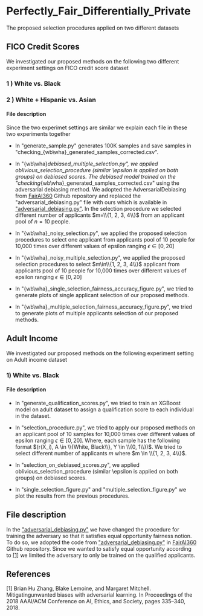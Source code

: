 # Perfectly_Fair_Differentially_Private

The proposed selection procedures applied on two different datasets

## FICO Credit Scores

We investigated our proposed methods on the following two different experiment settings on FICO credit score dataset

### 1 ) White vs. Black
### 2 ) White + Hispanic vs. Asian

#### File description

Since the two experimet settings are similar we explain each file in these two experiments together

- In "generate_sample.py" generates 100K samples and save samples in "checking_{wb\wha}_generated_samples_corrected.csv".


- In "{wb\wha}_debiased_multiple_selection.py", we applied oblivious_selection_procedure (similar \epsilon is applied on both groups) on debiased scores. The debiased model trained on the "checking_{wb\wha}_generated_samples_corrected.csv" using the adversarial debiasing method. We adopted the AdversarialDebiasing from [FairAI360](https://github.com/Trusted-AI/AIF360) Github repository and replaced the "adversarial_debiasing.py" file with ours which is available in ["adversarial_debiasing.py"](https://github.com/FairPrivate/Perfectly_Fair_Differentially_Private/blob/main/adversarial_debiasing.py). 
In the selection procedure we selected different number of applicants $m=\\{1, 2, 3, 4\\}$ from an applicant pool of $n=10$ people.

- In "{wb\wha}_noisy_selection.py", we applied the proposed selection procedures to select one applicant from applicants pool of 10 people for 10,000 times over different values of epsilon ranging $\epsilon\in[0,20]$

- In "{wb\wha}_noisy_multiple_selection.py", we applied the proposed selection procedures to select $m\in\\{1, 2, 3, 4\\}$ applicant from applicants pool of 10 people for 10,000 times over different values of epsilon ranging $\epsilon\in[0,20]$

- In "{wb\wha}_single_selection_fairness_accuracy_figure.py", we tried to generate plots of single applicant selection of our proposed methods.

- In "{wb\wha}_multiple_selection_fairness_accuracy_figure.py", we tried to generate plots of multiple applicants selection of our proposed methods.

## Adult Income 

We investigated our proposed methods on the following experiment setting on Adult income dataset

### 1) White vs. Black

#### File description

- In "generate_qualification_scores.py", we tried to train an XGBoost model on adult dataset to assign a qualification score to each individual in the dataset.

- In "selection_procedure.py", we tried to apply our proposed methods on an applicant pool of 10 samples for 10,000 times over different values of epsilon ranging $\epsilon\in[0,20]$. Where, each sample has the following format $(r(X_i), A \in \\{White, Black\\}, Y \in \\{0, 1\\})$. We tried to select different number of applicants $m$ where $m \in \\{1, 2, 3, 4\\}$. 

- In "selection_on_debiased_scores.py", we applied oblivious_selection_procedure (similar \epsilon is applied on both groups) on debiased scores. 

- In "single_selection_figure.py" and "multiple_selection_figure.py" we plot the results from the previous procedures.

## File description

In the ["adversarial_debiasing.py"](https://github.com/FairPrivate/Perfectly_Fair_Differentially_Private/blob/main/adversarial_debiasing.py) we have changed the procedure for training the adversary so that it satisfies equal opportunity fairness notion. To do so, we adopted the code from ["adversarial_debiasing.py"](https://github.com/Trusted-AI/AIF360/blob/master/aif360/algorithms/inprocessing/adversarial_debiasing.py) in [FairAI360](https://github.com/Trusted-AI/AIF360) Github repository. Since we wanted to satisfy equal opportunity according to [[1]](#1) we limited the adversary to only be trained on the qualified applicants.


## References
<a id="1">[1]</a> 
Brian Hu Zhang, Blake Lemoine, and Margaret Mitchell. 
Mitigatingunwanted biases with adversarial learning. 
In Proceedings of the 2018 AAAI/ACM Conference on AI, Ethics, and Society, pages 335–340, 2018.
